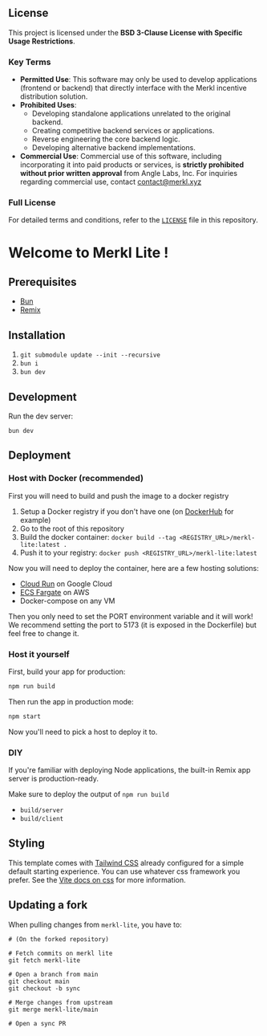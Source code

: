 
## License

This project is licensed under the **BSD 3-Clause License with Specific Usage Restrictions**.

### Key Terms

- **Permitted Use**: This software may only be used to develop applications (frontend or backend) that directly interface with the Merkl incentive distribution solution.
- **Prohibited Uses**:
  - Developing standalone applications unrelated to the original backend.
  - Creating competitive backend services or applications.
  - Reverse engineering the core backend logic.
  - Developing alternative backend implementations.
- **Commercial Use**: Commercial use of this software, including incorporating it into paid products or services, is **strictly prohibited without prior written approval** from Angle Labs, Inc. For inquiries regarding commercial use, contact [contact@merkl.xyz](contact@merkl.xyz)

### Full License

For detailed terms and conditions, refer to the [`LICENSE`](./LICENSE) file in this repository.


# Welcome to Merkl Lite !

## Prerequisites

- [Bun](https://bun.sh/)
- [Remix](https://remix.run/docs)

## Installation

1. `git submodule update --init --recursive`
2. `bun i`
3. `bun dev`


## Development

Run the dev server:

```shellscript
bun dev
```


## Deployment

### Host with Docker (recommended)

First you will need to build and push the image to a docker registry

1. Setup a Docker registry if you don't have one (on [DockerHub](https://hub.docker.com/) for example)
2. Go to the root of this repository
3. Build the docker container: `docker build --tag <REGISTRY_URL>/merkl-lite:latest .`
4. Push it to your registry: `docker push <REGISTRY_URL>/merkl-lite:latest`

Now you will need to deploy the container, here are a few hosting solutions:

- [Cloud Run](https://cloud.google.com/run) on Google Cloud
- [ECS Fargate](https://docs.aws.amazon.com/AmazonECS/latest/developerguide/AWS_Fargate.html) on AWS
- Docker-compose on any VM

Then you only need to set the PORT environment variable and it will work! We recommend setting the port to 5173 (it is exposed in the Dockerfile) but feel free to change it.

### Host it yourself

First, build your app for production:

```sh
npm run build
```

Then run the app in production mode:

```sh
npm start
```

Now you'll need to pick a host to deploy it to.

### DIY

If you're familiar with deploying Node applications, the built-in Remix app server is production-ready.

Make sure to deploy the output of `npm run build`

- `build/server`
- `build/client`

## Styling

This template comes with [Tailwind CSS](https://tailwindcss.com/) already configured for a simple default starting experience. You can use whatever css framework you prefer. See the [Vite docs on css](https://vitejs.dev/guide/features.html#css) for more information.

## Updating a fork

When pulling changes from `merkl-lite`, you have to:

```
# (On the forked repository)

# Fetch commits on merkl lite
git fetch merkl-lite

# Open a branch from main
git checkout main
git checkout -b sync

# Merge changes from upstream
git merge merkl-lite/main

# Open a sync PR
```
